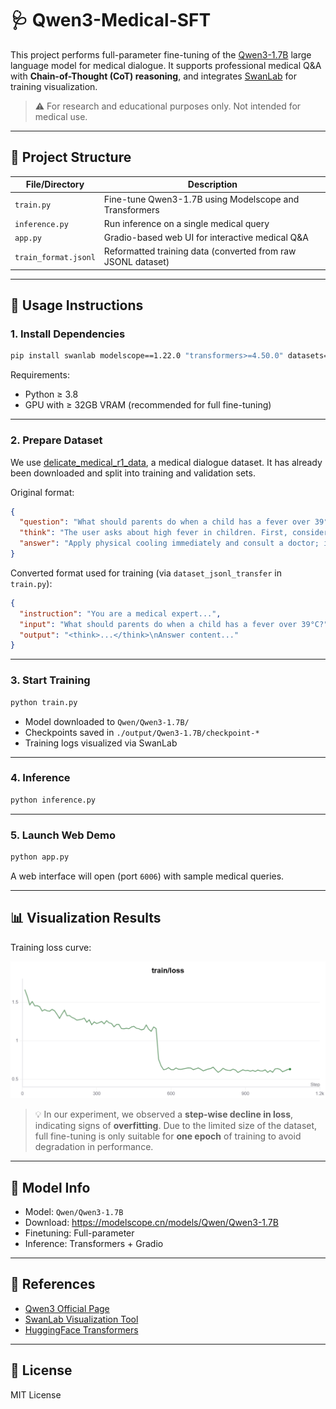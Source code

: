 # 🩺 Qwen3-Medical-SFT

This project performs full-parameter fine-tuning of the [Qwen3-1.7B](https://modelscope.cn/models/Qwen/Qwen3-1.7B) large language model for medical dialogue. It supports professional medical Q&A with **Chain-of-Thought (CoT) reasoning**, and integrates [SwanLab](https://swanlab.cn) for training visualization.

> ⚠️ For research and educational purposes only. Not intended for medical use.

---

## 🔧 Project Structure

| File/Directory         | Description                                                            |
|------------------------|------------------------------------------------------------------------|
| `train.py`             | Fine-tune Qwen3-1.7B using Modelscope and Transformers                 |
| `inference.py`         | Run inference on a single medical query                                |
| `app.py`               | Gradio-based web UI for interactive medical Q&A                        |
| `train_format.jsonl`   | Reformatted training data (converted from raw JSONL dataset)           |

---

## 🧪 Usage Instructions

### 1. Install Dependencies

```bash
pip install swanlab modelscope==1.22.0 "transformers>=4.50.0" datasets==3.2.0 accelerate pandas addict gradio==4.44.1
```

Requirements:
- Python ≥ 3.8
- GPU with ≥ 32GB VRAM (recommended for full fine-tuning)

---

### 2. Prepare Dataset

We use [delicate_medical_r1_data](https://modelscope.cn/datasets/krisfu/delicate_medical_r1_data), a medical dialogue dataset. It has already been downloaded and split into training and validation sets.

Original format:

```json
{
  "question": "What should parents do when a child has a fever over 39°C?",
  "think": "The user asks about high fever in children. First, consider emergency measures...",
  "answer": "Apply physical cooling immediately and consult a doctor; ibuprofen may be used if needed."
}
```

Converted format used for training (via `dataset_jsonl_transfer` in `train.py`):

```json
{
  "instruction": "You are a medical expert...",
  "input": "What should parents do when a child has a fever over 39°C?",
  "output": "<think>...</think>\nAnswer content..."
}
```

---

### 3. Start Training

```bash
python train.py
```

- Model downloaded to `Qwen/Qwen3-1.7B/`
- Checkpoints saved in `./output/Qwen3-1.7B/checkpoint-*`
- Training logs visualized via SwanLab

---

### 4. Inference

```bash
python inference.py
```

---

### 5. Launch Web Demo

```bash
python app.py
```

A web interface will open (port `6006`) with sample medical queries.

---

## 📊 Visualization Results

Training loss curve:

![train_loss](train_loss_curve.png)

> 💡 In our experiment, we observed a **step-wise decline in loss**, indicating signs of **overfitting**. Due to the limited size of the dataset, full fine-tuning is only suitable for **one epoch** of training to avoid degradation in performance.

---

## 🤖 Model Info

- Model: `Qwen/Qwen3-1.7B`
- Download: https://modelscope.cn/models/Qwen/Qwen3-1.7B
- Finetuning: Full-parameter
- Inference: Transformers + Gradio

---

## 📎 References

- [Qwen3 Official Page](https://modelscope.cn/models/Qwen)
- [SwanLab Visualization Tool](https://swanlab.cn)
- [HuggingFace Transformers](https://github.com/huggingface/transformers)

---

## 📄 License

MIT License
